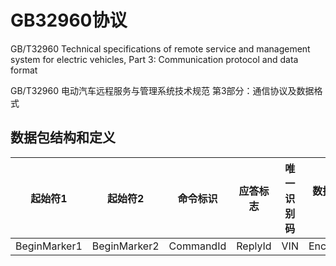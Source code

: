 # GB32960协议

GB/T32960 Technical specifications of remote service and management system for electric vehicles,
Part 3: Communication protocol and data format

GB/T32960 电动汽车远程服务与管理系统技术规范 第3部分：通信协议及数据格式

## 数据包结构和定义

|   起始符1    |   起始符2    | 命令标识  | 应答标志 | 唯一识别码 | 数据单元加密方式 | 数据单元长度  | 数据单元 |  校验码  |
| :----------: | :----------: | :-------: | :------: | :--------: | :--------------: | :-----------: | :------: | :------: |
| BeginMarker1 | BeginMarker2 | CommandId | ReplyId  |    VIN     |  EncryptionMode  | ContentLength | Content  | Checksum |
